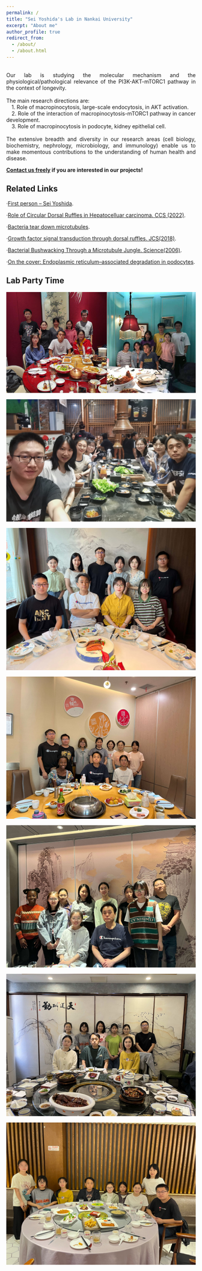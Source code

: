 ```yaml
---
permalink: /
title: "Sei Yoshida's Lab in Nankai University"
excerpt: "About me"
author_profile: true
redirect_from: 
  - /about/
  - /about.html
---
```


<html>
<head>
<meta charset="utf-8"> 
<title>about</title> 
<style>
p.main {text-align:justify; width="550px";}
</style>
</head>
<body>
<p class="main"><br/>Our lab is studying the molecular mechanism and the physiological/pathological relevance of the PI3K-AKT-mTORC1 pathway in the context of longevity.<br/>
  <br/>The main research directions are:<br/>
&emsp;1. Role of macropinocytosis, large-scale endocytosis, in AKT activation.<br/>
&emsp;2. Role of the interaction of macropinocytosis-mTORC1 pathway in cancer development.<br/>
&emsp;3. Role of macropinocytosis in podocyte, kidney epithelial cell.<br/>
<br/>The extensive breadth and diversity in our research areas (cell biology, biochemistry, nephrology, microbiology, and immunology) enable us to make momentous contributions to the understanding of human health and disease.<br/></p>
</body>
</html>

**[Contact us freely](https://seiyoshida-lab.github.io/joinus/)  if you are interested in our projects!**

Related Links
------
·[First person – Sei Yoshida](https://jcs.biologists.org/content/131/22/jcs226373).

·[Role of Circular Dorsal Ruffles in Hepatocelluar carcinoma. CCS (2022)](https://vimeo.com/showcase/5960142/video/726062176).

·[Bacteria tear down microtubules](https://rupress.org/jcb/article/158/1/10/32890/Bacteria-tear-down-microtubules).

·[Growth factor signal transduction through dorsal ruffles. JCS(2018)](https://jcs.biologists.org/content/131/22/e2201).

·[Bacterial Bushwacking Through a Microtubule Jungle. Science(2006)](https://science.sciencemag.org/content/314/5801/931).

·[On the cover: Endoplasmic reticulum–associated degradation in podocytes](https://www.jci.org/131/7).

Lab Party Time
------
![party](/images/party.png "party") 

![party0917](/images/party0917.jpeg "party0917")

![20220618](/images/20220618.jpeg "20220618")

![220715](/images/220715.jpeg "220715") 

![230310](/images/230310.jpeg "230310") 

![230505](/images/20230505.jpeg "Welcome our new member Longjiao") 

![230505](/images/231013.jpeg "Master's student Jinzi Wei was nominated for a national scholarship in 2023. Congratulations!") 
